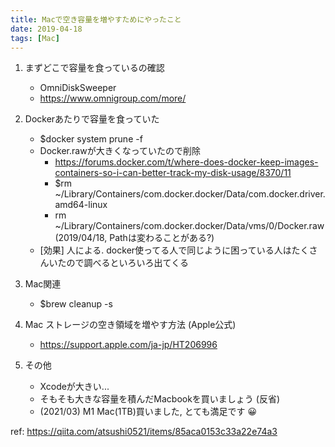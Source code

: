 ```yaml
---
title: Macで空き容量を増やすためにやったこと
date: 2019-04-18
tags: [Mac]
---
```


<!-- toc -->

1. まずどこで容量を食っているの確認
    * OmniDiskSweeper
    * https://www.omnigroup.com/more/

2. Dockerあたりで容量を食っていた
    * $docker system prune -f
    * Docker.rawが大きくなっていたので削除
        * https://forums.docker.com/t/where-does-docker-keep-images-containers-so-i-can-better-track-my-disk-usage/8370/11
        * $rm ~/Library/Containers/com.docker.docker/Data/com.docker.driver.amd64-linux
        * rm ~/Library/Containers/com.docker.docker/Data/vms/0/Docker.raw (2019/04/18, Pathは変わることがある?)
    * [効果] 人による. docker使ってる人で同じように困っている人はたくさんいたので調べるといろいろ出てくる

3. Mac関連
    * $brew cleanup -s 

4. Mac ストレージの空き領域を増やす方法 (Apple公式)
    * https://support.apple.com/ja-jp/HT206996

5. その他
    * Xcodeが大きい...
    * そもそも大きな容量を積んだMacbookを買いましょう (反省)
    * (2021/03) M1 Mac(1TB)買いました, とても満足です 😀

ref: https://qiita.com/atsushi0521/items/85aca0153c33a22e74a3